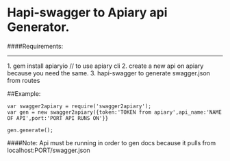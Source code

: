 Hapi-swagger to Apiary api Generator.
==
####Requirements:
<hr>
	1. gem install apiaryio // to use apiary cli
	2. create a new api on apiary because you need the same.
	3. hapi-swagger to generate swagger.json from routes

##Example:

	var swagger2apiary = require('swagger2apiary');
	var gen = new swagger2apiary({token:'TOKEN from apiary',api_name:'NAME OF API',port:'PORT API RUNS ON'}}
	
	gen.generate();
	
####Note: Api must be running in order to gen docs because it pulls from localhost:PORT/swagger.json

	